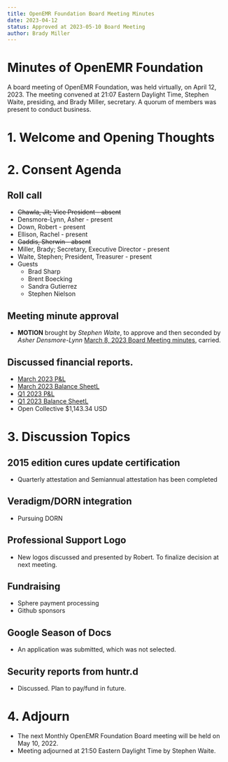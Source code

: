 ```yaml
---
title: OpenEMR Foundation Board Meeting Minutes
date: 2023-04-12
status: Approved at 2023-05-10 Board Meeting
author: Brady Miller
---
```


# Minutes of OpenEMR Foundation

A board meeting of OpenEMR Foundation, was held virtually, on April 12, 2023. The meeting
convened at 21:07 Eastern Daylight Time, Stephen Waite, presiding, and Brady Miller, secretary.
A quorum of members was present to conduct business.

# 1. Welcome and Opening Thoughts

# 2. Consent Agenda
## Roll call
  - ~~Chawla, Jit; Vice President - absent~~
  - Densmore-Lynn, Asher - present
  - Down, Robert - present
  - Ellison, Rachel - present
  - ~~Gaddis, Sherwin - absent~~
  - Miller, Brady; Secretary, Executive Director - present
  - Waite, Stephen; President, Treasurer - present
  - Guests
    - Brad Sharp
    - Brent Boecking
    - Sandra Gutierrez
    - Stephen Nielson
## Meeting minute approval
  - **MOTION** brought by _Stephen Waite_, to approve and then seconded by _Asher Densmore-Lynn_ [March 8, 2023 Board Meeting minutes](https://github.com/openemr/foundation-minutes/blob/master/2023-03-08-Board.md), carried.
## Discussed financial reports.
  - [March 2023 P&L](https://community.open-emr.org/uploads/short-url/glrajLaek5wMRVlpNM1TTu4G8Dr.pdf)
  - [March 2023 Balance SheetL](https://community.open-emr.org/uploads/short-url/4W7vmn6vp0c1YO1iqNiues0rNls.pdf)
  - [Q1 2023 P&L](https://community.open-emr.org/uploads/short-url/qJ0NQdXMdr5VxEamFl0nIVYdxp2.pdf)
  - [Q1 2023 Balance SheetL](https://community.open-emr.org/uploads/short-url/nhcoBYPiG2UMzJOx8MS025dCRMp.pdf)
  - Open Collective $1,143.34 USD

# 3. Discussion Topics

## 2015 edition cures update certification
  - Quarterly attestation and Semiannual attestation has been completed

## Veradigm/DORN integration
  - Pursuing DORN
  
## Professional Support Logo
  - New logos discussed and presented by Robert. To finalize decision at next meeting.

## Fundraising
  - Sphere payment processing
  - Github sponsors

## Google Season of Docs
  - An application was submitted, which was not selected.

## Security reports from huntr.d
  - Discussed. Plan to pay/fund in future.

# 4. Adjourn
  - The next Monthly OpenEMR Foundation Board meeting will be held on May 10, 2022.
  - Meeting adjourned at 21:50 Eastern Daylight Time by Stephen Waite.
  
